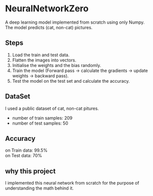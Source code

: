 # NeuralNetworkZero
A deep learning model implemented from scratch using only Numpy.  
The model predicts (cat, non-cat) pictures.

## Steps
1.  Load the train and test data.
2.  Flatten the images into vectors.
3.  Initialise the weights and the bias randomly.
4.  Train the model (Forward pass -> calculate the gradients -> update weights -> backward pass).
5.  Test the model on the test set and calculate the accuracy.

## DataSet
I used a public dataset of cat, non-cat pitures.
-  number of train samples: 209
-  number of test samples: 50  

## Accuracy
on Train data: 99.5%  
on Test data: 70%

## why this project
I implemented this neural network from scratch for the purpose of understanding the math behind it.

